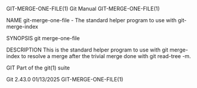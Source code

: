 GIT-MERGE-ONE-FILE(1)							  Git Manual							 GIT-MERGE-ONE-FILE(1)

NAME
       git-merge-one-file - The standard helper program to use with git-merge-index

SYNOPSIS
       git merge-one-file

DESCRIPTION
       This is the standard helper program to use with git merge-index to resolve a merge after the trivial merge done with git read-tree -m.

GIT
       Part of the git(1) suite

Git 2.43.0								  01/13/2025							 GIT-MERGE-ONE-FILE(1)

